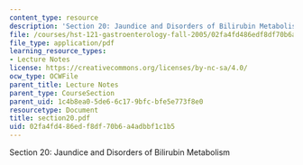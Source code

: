 ```yaml
---
content_type: resource
description: 'Section 20: Jaundice and Disorders of Bilirubin Metabolism'
file: /courses/hst-121-gastroenterology-fall-2005/02fa4fd486edf8df70b6a4adbbf1c1b5_section20.pdf
file_type: application/pdf
learning_resource_types:
- Lecture Notes
license: https://creativecommons.org/licenses/by-nc-sa/4.0/
ocw_type: OCWFile
parent_title: Lecture Notes
parent_type: CourseSection
parent_uid: 1c4b8ea0-5de6-6c17-9bfc-bfe5e773f8e0
resourcetype: Document
title: section20.pdf
uid: 02fa4fd4-86ed-f8df-70b6-a4adbbf1c1b5
---
```

Section 20: Jaundice and Disorders of Bilirubin Metabolism